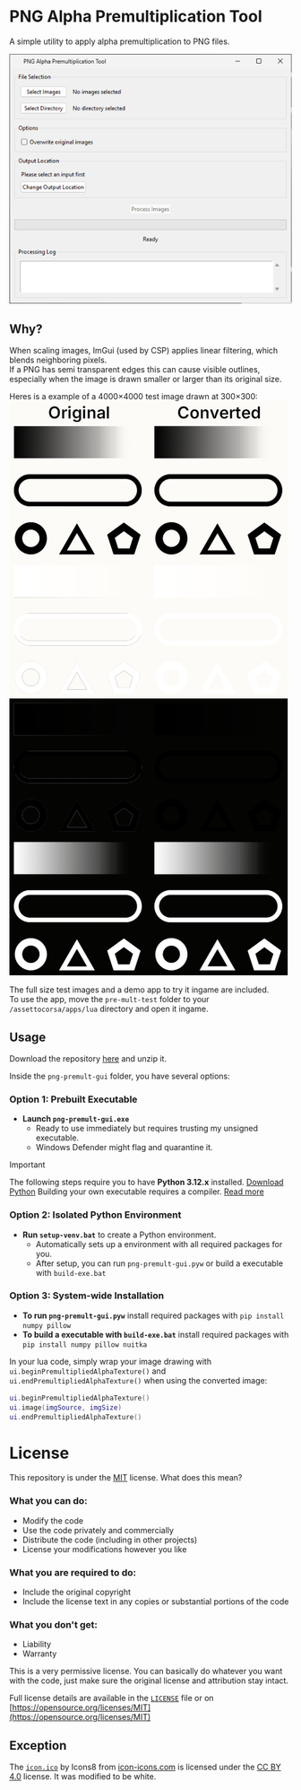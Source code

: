 # PNG Alpha Premultiplication Tool

A simple utility to apply alpha premultiplication to PNG files.

![](./.github/img/tool.png)

## Why?

When scaling images, ImGui (used by CSP) applies linear filtering, which blends neighboring pixels.  
If a PNG has semi transparent edges this can cause visible outlines, especially when the image is drawn smaller or larger than its original size.

Heres is a example of a 4000×4000 test image drawn at 300×300:  
![](./.github/img/example.png)

The full size test images and a demo app to try it ingame are included.  
To use the app, move the `pre-mult-test` folder to your `/assettocorsa/apps/lua` directory and open it ingame.

## Usage

Download the repository [here](https://github.com/C1XTZ/png-premult-gui/archive/refs/heads/main.zip) and unzip it.

Inside the `png-premult-gui` folder, you have several options:

### Option 1: Prebuilt Executable

- **Launch `png-premult-gui.exe`**
  - Ready to use immediately but requires trusting my unsigned executable.
  - Windows Defender might flag and quarantine it.

> [!IMPORTANT]  
> The following steps require you to have **Python 3.12.x** installed. [Download Python](https://www.python.org/downloads/)
> Building your own executable requires a compiler. [Read more](https://nuitka.net/user-documentation/user-manual.html#c-compiler)

### Option 2: Isolated Python Environment

- **Run `setup-venv.bat`** to create a Python environment.
  - Automatically sets up a environment with all required packages for you.
  - After setup, you can run `png-premult-gui.pyw` or build a executable with `build-exe.bat`

### Option 3: System-wide Installation

- **To run `png-premult-gui.pyw`** install required packages with `pip install numpy pillow`
- **To build a executable with `build-exe.bat`** install required packages with `pip install numpy pillow nuitka`

In your lua code, simply wrap your image drawing with `ui.beginPremultipliedAlphaTexture()` and `ui.endPremultipliedAlphaTexture()` when using the converted image:

```lua
ui.beginPremultipliedAlphaTexture()
ui.image(imgSource, imgSize)
ui.endPremultipliedAlphaTexture()
```

# License

This repository is under the [MIT](https://opensource.org/licenses/MIT) license. What does this mean?

### What you can do:

- Modify the code
- Use the code privately and commercially
- Distribute the code (including in other projects)
- License your modifications however you like

### What you are required to do:

- Include the original copyright
- Include the license text in any copies or substantial portions of the code

### What you don't get:

- Liability
- Warranty

This is a very permissive license. You can basically do whatever you want with the code, just make sure the original license and attribution stay intact.

Full license details are available in the [`LICENSE`](./LICENSE) file or on [https://opensource.org/licenses/MIT](https://opensource.org/licenses/MIT)

## Exception

The [`icon.ico`](./png-premult-gui/icon.ico) by Icons8 from [icon-icons.com](https://icon-icons.com/icon/png/2742) is licensed under the [CC BY 4.0](https://creativecommons.org/licenses/by/4.0/) license.
It was modified to be white.
